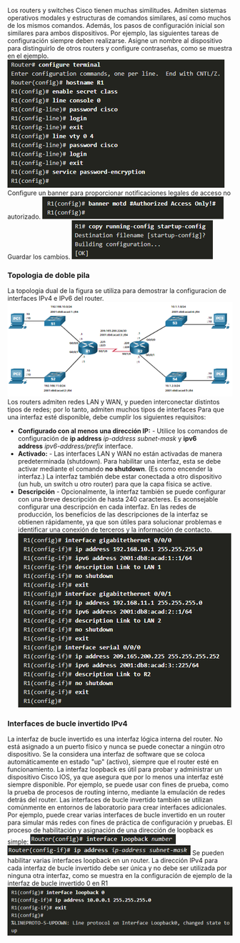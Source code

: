 Los routers y switches Cisco tienen muchas similitudes. Admiten sistemas operativos modales y estructuras de comandos similares, así como muchos de los mismos comandos. Además, los pasos de configuración inicial son similares para ambos dispositivos. Por ejemplo, las siguientes tareas de configuración siempre deben realizarse. Asigne un nombre al dispositivo para distinguirlo de otros routers y configure contraseñas, como se muestra en el ejemplo.
![](../../Images/Pasted%20image%2020231205182709.png)
Configure un banner para proporcionar notificaciones legales de acceso no autorizado.
![](../../Images/Pasted%20image%2020231205182748.png)
Guardar los cambios.
![](../../Images/Pasted%20image%2020231205182803.png)

### Topologia de doble pila
La topologia dual de la figura se utiliza para demostrar la configuracion de interfaces IPv4 e IPv6 del router.
![](../../Images/Pasted%20image%2020231205183215.png)
Los routers admiten redes LAN y WAN, y pueden interconectar distintos tipos de redes; por lo tanto, admiten muchos tipos de interfaces
Para que una interfaz esté disponible, debe cumplir los siguientes requisitos:
- **Configurado con al menos una dirección IP:** - Utilice los comandos de configuración de **ip address** _ip-address subnet-mask_ y **ipv6 address** _ipv6-address/prefix_ interface.
- **Activado:** - Las interfaces LAN y WAN no están activadas de manera predeterminada (shutdown). Para habilitar una interfaz, esta se debe activar mediante el comando **no shutdown**. (Es como encender la interfaz.) La interfaz también debe estar conectada a otro dispositivo (un hub, un switch u otro router) para que la capa física se active.
- **Descripción** - Opcionalmente, la interfaz también se puede configurar con una breve descripción de hasta 240 caracteres. Es aconsejable configurar una descripción en cada interfaz. En las redes de producción, los beneficios de las descripciones de la interfaz se obtienen rápidamente, ya que son útiles para solucionar problemas e identificar una conexión de terceros y la información de contacto.
![](../../Images/Pasted%20image%2020231205183304.png)

### Interfaces de bucle invertido IPv4
La interfaz de bucle invertido es una interfaz lógica interna del router. No está asignado a un puerto físico y nunca se puede conectar a ningún otro dispositivo. Se la considera una interfaz de software que se coloca automáticamente en estado "up" (activo), siempre que el router esté en funcionamiento.
La interfaz loopback es útil para probar y administrar un dispositivo Cisco IOS, ya que asegura que por lo menos una interfaz esté siempre disponible. Por ejemplo, se puede usar con fines de prueba, como la prueba de procesos de routing interno, mediante la emulación de redes detrás del router.
Las interfaces de bucle invertido también se utilizan comúnmente en entornos de laboratorio para crear interfaces adicionales. Por ejemplo, puede crear varias interfaces de bucle invertido en un router para simular más redes con fines de práctica de configuración y pruebas.
El proceso de habilitación y asignación de una dirección de loopback es simple:
![](../../Images/Pasted%20image%2020231205183414.png)
![](../../Images/Pasted%20image%2020231205183422.png)
Se pueden habilitar varias interfaces loopback en un router. La dirección IPv4 para cada interfaz de bucle invertido debe ser única y no debe ser utilizada por ninguna otra interfaz, como se muestra en la configuración de ejemplo de la interfaz de bucle invertido 0 en R1
![](../../Images/Pasted%20image%2020231205183440.png)

